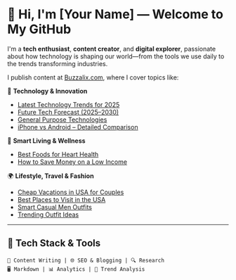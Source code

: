 # 👋 Hi, I'm [Your Name] — Welcome to My GitHub

I'm a **tech enthusiast**, **content creator**, and **digital explorer**, passionate about how technology is shaping our world—from the tools we use daily to the trends transforming industries.

I publish content at [Buzzalix.com](https://buzzalix.com), where I cover topics like:

🧠 **Technology & Innovation**  
- [Latest Technology Trends for 2025](https://buzzalix.com/latest-technology-trends-2025/)  
- [Future Tech Forecast (2025–2030)](https://buzzalix.com/future-technology-trends-2025-2030/)  
- [General Purpose Technologies](https://buzzalix.com/general-purpose-technology/)  
- [iPhone vs Android – Detailed Comparison](https://buzzalix.com/iphone-vs-android/)  

🌿 **Smart Living & Wellness**  
- [Best Foods for Heart Health](https://buzzalix.com/best-foods-for-heart-health/)  
- [How to Save Money on a Low Income](https://buzzalix.com/how-to-save-money-on-a-low-income/)  

🌍 **Lifestyle, Travel & Fashion**  
- [Cheap Vacations in USA for Couples](https://buzzalix.com/cheap-vacations-in-usa-for-couples/)  
- [Best Places to Visit in the USA](https://buzzalix.com/best-places-to-visit-in-usa/)  
- [Smart Casual Men Outfits](https://buzzalix.com/smart-casual-men-outfits/)  
- [Trending Outfit Ideas](https://buzzalix.com/trending-outfit-ideas/)

---

## 🔧 Tech Stack & Tools

```text
📝 Content Writing | 🌐 SEO & Blogging | 🔍 Research  
🖥️ Markdown | 📊 Analytics | 🌟 Trend Analysis
